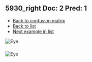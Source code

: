 ## 5930_right Doc: 2 Pred: 1
- [Back to confusion matrix](https://github.com/juliandewit/kaggle_retinopathy/blob/master/matrix.md)
- [Back to list](https://github.com/juliandewit/kaggle_retinopathy/blob/master/lists/21/list.md)
- [Next example in list](https://github.com/juliandewit/kaggle_retinopathy/blob/master/lists/21/59/5965_left.md)

![Eye](https://retinopaty.blob.core.windows.net/size1024/5930_right_2.jpeg)

### 

![Eye]()
